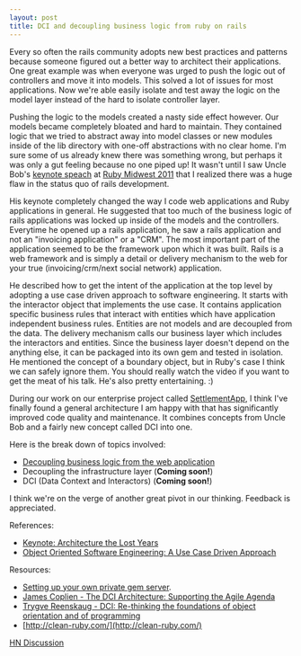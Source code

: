 ```yaml
---
layout: post
title: DCI and decoupling business logic from ruby on rails
---
```


Every so often the rails community adopts new best practices and patterns because someone figured out a better way to architect their applications. One great example was when everyone was urged to push the logic out of controllers and move it into models. This solved a lot of issues for most applications. Now we're able easily isolate and test away the logic on the model layer instead of the hard to isolate controller layer.

Pushing the logic to the models created a nasty side effect however. Our models became completely bloated and hard to maintain. They contained logic that we tried to abstract away into model classes or new modules inside of the lib directory with one-off abstractions with no clear home. I'm sure some of us already knew there was something wrong, but perhaps it was only a gut feeling because no one piped up! It wasn't until I saw Uncle Bob's [keynote speach](http://www.confreaks.com/videos/759-rubymidwest2011-keynote-architecture-the-lost-years) at [Ruby Midwest 2011](http://www.rubymidwest.com/) that I realized there was a huge flaw in the status quo of rails development.

His keynote completely changed the way I code web applications and Ruby applications in general. He suggested that too much of the business logic of rails applications was locked up inside of the models and the controllers. Everytime he opened up a rails application, he saw a rails application and not an "invoicing application" or a "CRM". The most important part of the application seemed to be the framework upon which it was built. Rails is a web framework and is simply a detail or delivery mechanism to the web for your true (invoicing/crm/next social network) application.

He described how to get the intent of the application at the top level by adopting a use case driven approach to software engineering. It starts with the interactor object that implements the use case. It contains application specific business rules that interact with entities which have application independent business rules. Entities are not models and are decoupled from the data. The delivery mechanism calls our business layer which includes the interactors and entities. Since the business layer doesn't depend on the anything else, it can be packaged into its own gem and tested in isolation. He mentioned the concept of a boundary object, but in Ruby's case I think we can safely ignore them. You should really watch the video if you want to get the meat of his talk. He's also pretty entertaining. :)

During our work on our enterprise project called [SettlementApp](http://settlementapp.com), I think I've finally found a general architecture I am happy with that has significantly improved code quality and maintenance. It combines concepts from Uncle Bob and a fairly new concept called DCI into one.

Here is the break down of topics involved:

* [Decoupling business logic from the web application](/2012/05/15/decoupling-business-logic-from-the-web-application.html)
* Decoupling the infrastructure layer (**Coming soon!**)
* DCI (Data Context and Interactors) (**Coming soon!**)

I think we're on the verge of another great pivot in our thinking. Feedback is appreciated.

References:

* [Keynote: Architecture the Lost Years](http://www.confreaks.com/videos/759-rubymidwest2011-keynote-architecture-the-lost-years)
* [Object Oriented Software Engineering: A Use Case Driven Approach](http://en.wikipedia.org/wiki/Object-oriented_software_engineering)

Resources: 

* [Setting up your own private gem server](/2012/05/14/private-gem-server-using-geminabox.html).
* [James Coplien - The DCI Architecture: Supporting the Agile Agenda](http://vimeo.com/8235574)
* [Trygve Reenskaug - DCI: Re-thinking the foundations of object orientation and of programming](http://vimeo.com/8235394)
* [http://clean-ruby.com/](http://clean-ruby.com/)

[HN Discussion](http://news.ycombinator.com/item?id=3976806)